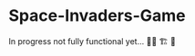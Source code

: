 # Space-Invaders-Game

 In progress not fully functional yet... :construction_worker_woman:  :building_construction:  :construction:
